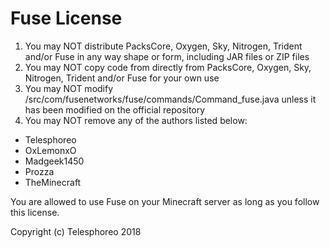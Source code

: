 Fuse License
================

1. You may NOT distribute PacksCore, Oxygen, Sky, Nitrogen, Trident and/or Fuse in any way shape or form, including JAR files or ZIP files
2. You may NOT copy code from directly from PacksCore, Oxygen, Sky, Nitrogen, Trident and/or Fuse for your own use
3. You may NOT modify /src/com/fusenetworks/fuse/commands/Command_fuse.java unless it has been modified on the official repository
4. You may NOT remove any of the authors listed below:
- Telesphoreo
- OxLemonxO
- Madgeek1450
- Prozza
- TheMinecraft

You are allowed to use Fuse on your Minecraft server as long as you follow this license. 

Copyright (c) Telesphoreo 2018
